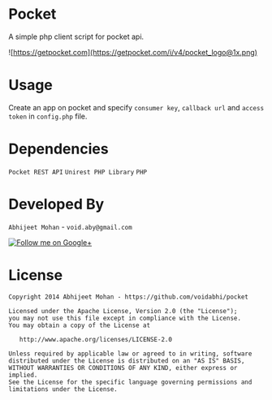Pocket
==========

A simple php client script for pocket api.

![https://getpocket.com](https://getpocket.com/i/v4/pocket_logo@1x.png)

Usage
=========

Create an app on pocket
and specify `consumer key`, `callback url` and `access token` in `config.php` file.


Dependencies
=================

`Pocket REST API` `Unirest PHP Library` `PHP` 

Developed By
============

`Abhijeet Mohan` - `void.aby@gmail.com`

<a href="https://plus.google.com/104070882148677917719/about">
  <img alt="Follow me on Google+"
       src="http://data.pkmmte.com/temp/social_google_plus_logo.png" />
</a>

License
=======

```
Copyright 2014 Abhijeet Mohan - https://github.com/voidabhi/pocket

Licensed under the Apache License, Version 2.0 (the "License");
you may not use this file except in compliance with the License.
You may obtain a copy of the License at

   http://www.apache.org/licenses/LICENSE-2.0

Unless required by applicable law or agreed to in writing, software
distributed under the License is distributed on an "AS IS" BASIS,
WITHOUT WARRANTIES OR CONDITIONS OF ANY KIND, either express or implied.
See the License for the specific language governing permissions and
limitations under the License.
```


